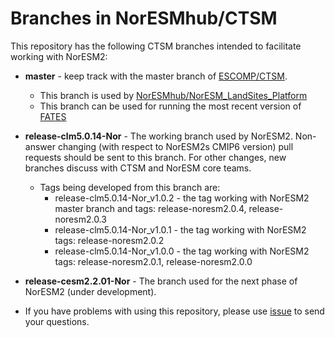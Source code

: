 # Branches in NorESMhub/CTSM

This repository has the following CTSM branches intended to facilitate working with NorESM2:

- **master** - keep track with the master branch of [ESCOMP/CTSM](https://github.com/ESCOMP/CTSM).
  - This branch is used by [NorESMhub/NorESM_LandSites_Platform](https://github.com/NorESMhub/NorESM_LandSites_Platform)
  - This branch can be used for running the most recent version of [FATES](https://github.com/NGEET/fates)

- **release-clm5.0.14-Nor** - The working branch used by NorESM2. Non-answer changing (with respect to NorESM2s CMIP6 version) pull requests should be sent to this branch. For other changes, new branches discuss with CTSM and NorESM core teams.
  - Tags being developed from this branch are:
    - release-clm5.0.14-Nor_v1.0.2 - the tag working with NorESM2 master branch and tags: release-noresm2.0.4, release-noresm2.0.3
    - release-clm5.0.14-Nor_v1.0.1 - the tag working with NorESM2 tags: release-noresm2.0.2 
    - release-clm5.0.14-Nor_v1.0.0 - the tag working with NorESM2 tags: release-noresm2.0.1, release-noresm2.0.0 

- **release-cesm2.2.01-Nor** - The branch used for the next phase of NorESM2 (under development).

- If you have problems with using this repository, please use [issue](https://github.com/NorESMhub/CTSM/issues) to send your questions.
